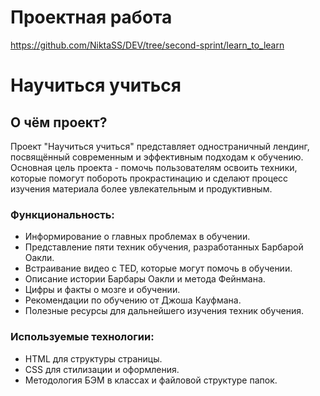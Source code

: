# Проектная работа
https://github.com/NiktaSS/DEV/tree/second-sprint/learn_to_learn

# Научиться учиться

## О чём проект? 

Проект "Научиться учиться" представляет одностраничный лендинг, посвящённый современным и эффективным подходам к обучению. Основная цель проекта - помочь пользователям освоить техники, которые помогут побороть прокрастинацию и сделают процесс изучения материала более увлекательным и продуктивным.

### Функциональность:
- Информирование о главных проблемах в обучении.
- Представление пяти техник обучения, разработанных Барбарой Оакли.
- Встраивание видео с TED, которые могут помочь в обучении.
- Описание истории Барбары Оакли и метода Фейнмана.
- Цифры и факты о мозге и обучении.
- Рекомендации по обучению от Джоша Кауфмана.
- Полезные ресурсы для дальнейшего изучения техник обучения.

### Используемые технологии:
- HTML для структуры страницы.
- CSS для стилизации и оформления.
- Методология БЭМ в классах и файловой структуре папок.
